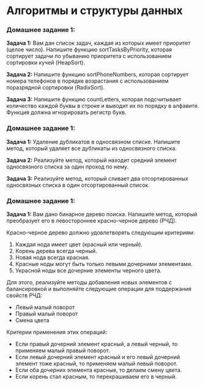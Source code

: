 # Алгоритмы и структуры данных  

### Домашнее задание 1:  

**Задача 1:** Вам дан список задач, каждая из которых имеет приоритет (целое число).
Напишите функцию sortTasksByPriority, которая сортирует задачи по убыванию приоритета с использованием сортировки кучей (HeapSort).  

**Задача 2:** Напишите функцию sortPhoneNumbers, которая сортирует номера телефонов в порядке возрастания с использованием поразрядной сортировки (RadixSort).  

**Задача 3:** Напишите функцию countLetters, которая подсчитывает количество каждой буквы в строке и выводит их по порядку в алфавите.
Функция должна игнорировать регистр букв.  

### Домашнее задание 1:  

**Задача 1:** Удаление дубликатов в односвязном списке. Напишите метод, который удаляет все дубликаты из односвязного списка.  

**Задача 2:** Реализуйте метод, который находит средний элемент односвязного списка за один проход по нему.  

**Задача 3:** Реализуйте метод, который сливает два отсортированных односвязных списка в один отсортированный список.  

### Домашнее задание 1:  

**Задача 1:** Вам дано бинарное дерево поиска.
Напишите метод, который преобразует его в левостороннее красно-черное дерево (РЧД).

Красно-черное дерево должно удовлетворять следующим критериям:  
1. Каждая нода имеет цвет (красный или черный).  
2. Корень дерева всегда черный.  
3. Новая нода всегда красная.  
4. Красные ноды могут быть только левыми дочерними элементами.  
5. Украсной ноды все дочерние элементы черного цвета.

Для этого, реализуйте методы добавления новых элементов с балансировкой и выполняйте следующие операции для поддержания свойств РЧД:  
* Левый малый поворот  
* Правый малый поворот  
* Смена цвета  

Критерии применения этих операций:  
* Если правый дочерний элемент красный, а левый черный, то применяем малый правый поворот.  
* Если левый дочерний элемент красный и его левый дочерний элемент тоже красный, то применяем малый левый поворот.  
* Если оба дочерних элемента красные, то делаем смену цвета.  
* Если корень стал красным, то перекрашиваем его в черный.  
